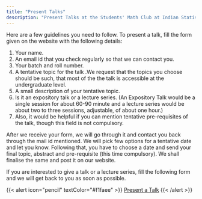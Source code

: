 ```yaml
---
title: "Present Talks"
description: "Present Talks at the Students' Math Club at Indian Statistical Institute, Bangalore."
---
```


Here are a few guidelines you need to follow. To present a talk, fill the form given on the website with the following details:

1. Your name.
2. An email id that you check regularly so that we can contact you.
3. Your batch and roll number.
4. A tentative topic for the talk .We request that the topics you choose should be such, that most of the the talk is accessible at the undergraduate level.
5. A small description of your tentative topic.
6. Is it an expository talk or a lecture series. (An Expository Talk would be a single session for about 60-90 minute and a lecture series would be about two to three sessions, adjustable, of about one hour.)
7. Also, it would be helpful if you can mention tentative pre-requisites of the talk, though this field is not compulsory.

After we receive your form, we will go through it and contact you back through the mail id mentioned. We will pick few options for a tentative date and let you know. Following that, you have to choose a date and send your final topic, abstract and pre-requisite (this time compulsory). We shall finalise the same and post it on our website.

If you are interested to give a talk or a lecture series, fill the following form and we will get back to you as soon as possible.

{{< alert icon="pencil" textColor="#f1faee" >}}
[Present a Talk](https://forms.gle/Wf2idxYaJ71wScep9)
{{< /alert >}}
